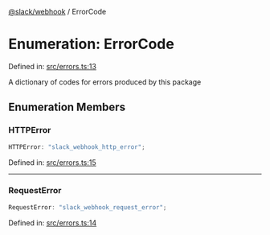 [@slack/webhook](../index.md) / ErrorCode

# Enumeration: ErrorCode

Defined in: [src/errors.ts:13](https://github.com/slackapi/node-slack-sdk/blob/main/packages/webhook/src/errors.ts#L13)

A dictionary of codes for errors produced by this package

## Enumeration Members

### HTTPError

```ts
HTTPError: "slack_webhook_http_error";
```

Defined in: [src/errors.ts:15](https://github.com/slackapi/node-slack-sdk/blob/main/packages/webhook/src/errors.ts#L15)

***

### RequestError

```ts
RequestError: "slack_webhook_request_error";
```

Defined in: [src/errors.ts:14](https://github.com/slackapi/node-slack-sdk/blob/main/packages/webhook/src/errors.ts#L14)
